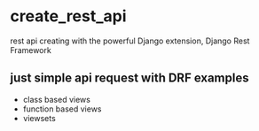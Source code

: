 # create_rest_api
rest api creating with the powerful Django extension,  Django Rest Framework

## just simple api request with DRF examples
- class based views
- function based views
- viewsets

